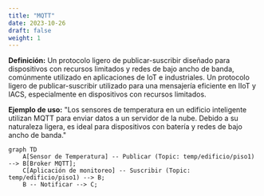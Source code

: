 ```yaml
---
title: "MQTT"
date: 2023-10-26
draft: false
weight: 1
---
```


**Definición:** Un protocolo ligero de publicar-suscribir diseñado para dispositivos con recursos limitados y redes de bajo ancho de banda, comúnmente utilizado en aplicaciones de IoT e industriales. Un protocolo ligero de publicar-suscribir utilizado para una mensajería eficiente en IIoT y IACS, especialmente en dispositivos con recursos limitados.

**Ejemplo de uso:** "Los sensores de temperatura en un edificio inteligente utilizan MQTT para enviar datos a un servidor de la nube. Debido a su naturaleza ligera, es ideal para dispositivos con batería y redes de bajo ancho de banda."

```mermaid
graph TD
    A[Sensor de Temperatura] -- Publicar (Topic: temp/edificio/piso1) --> B[Broker MQTT];
    C[Aplicación de monitoreo] -- Suscribir (Topic: temp/edificio/piso1) --> B;
    B -- Notificar --> C;
